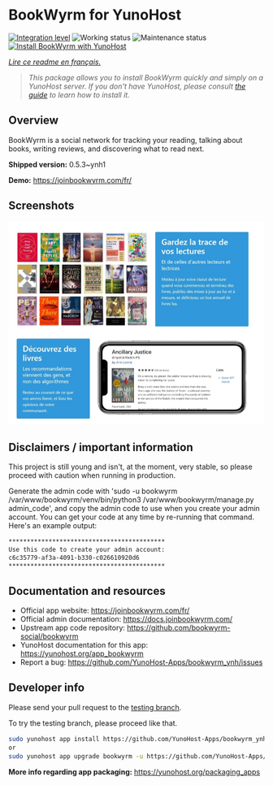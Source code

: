 <!--
N.B.: This README was automatically generated by https://github.com/YunoHost/apps/tree/master/tools/README-generator
It shall NOT be edited by hand.
-->

# BookWyrm for YunoHost

[![Integration level](https://dash.yunohost.org/integration/bookwyrm.svg)](https://dash.yunohost.org/appci/app/bookwyrm) ![Working status](https://ci-apps.yunohost.org/ci/badges/bookwyrm.status.svg) ![Maintenance status](https://ci-apps.yunohost.org/ci/badges/bookwyrm.maintain.svg)  
[![Install BookWyrm with YunoHost](https://install-app.yunohost.org/install-with-yunohost.svg)](https://install-app.yunohost.org/?app=bookwyrm)

*[Lire ce readme en français.](./README_fr.md)*

> *This package allows you to install BookWyrm quickly and simply on a YunoHost server.
If you don't have YunoHost, please consult [the guide](https://yunohost.org/#/install) to learn how to install it.*

## Overview

BookWyrm is a social network for tracking your reading, talking about books, writing reviews, and discovering what to read next.


**Shipped version:** 0.5.3~ynh1

**Demo:** https://joinbookwyrm.com/fr/

## Screenshots

![Screenshot of BookWyrm](./doc/screenshots/screenshot-bookwyrm.jpg)

## Disclaimers / important information

This project is still young and isn't, at the moment, very stable, so please proceed with caution when running in production.

Generate the admin code with 'sudo -u bookwyrm /var/www/bookwyrm/venv/bin/python3 /var/www/bookwyrm/manage.py admin_code', 
and copy the admin code to use when you create your admin account. You can get your code 
at any time by re-running that command. Here's an example output:
```
*******************************************
Use this code to create your admin account:
c6c35779-af3a-4091-b330-c026610920d6
*******************************************
```
## Documentation and resources

* Official app website: <https://joinbookwyrm.com/fr/>
* Official admin documentation: <https://docs.joinbookwyrm.com/>
* Upstream app code repository: <https://github.com/bookwyrm-social/bookwyrm>
* YunoHost documentation for this app: <https://yunohost.org/app_bookwyrm>
* Report a bug: <https://github.com/YunoHost-Apps/bookwyrm_ynh/issues>

## Developer info

Please send your pull request to the [testing branch](https://github.com/YunoHost-Apps/bookwyrm_ynh/tree/testing).

To try the testing branch, please proceed like that.

``` bash
sudo yunohost app install https://github.com/YunoHost-Apps/bookwyrm_ynh/tree/testing --debug
or
sudo yunohost app upgrade bookwyrm -u https://github.com/YunoHost-Apps/bookwyrm_ynh/tree/testing --debug
```

**More info regarding app packaging:** <https://yunohost.org/packaging_apps>
